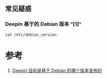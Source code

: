 ## 常见疑惑
### Deepin 基于的 Debian 版本 ^[1]^
```shell
cat /etc/debian_version
```


# 参考
1. [Deepin 目前是基于 Debian 的哪个版本发布的](https://bbs.deepin.org/post/145736#mod=viewthread&tid=145736)
